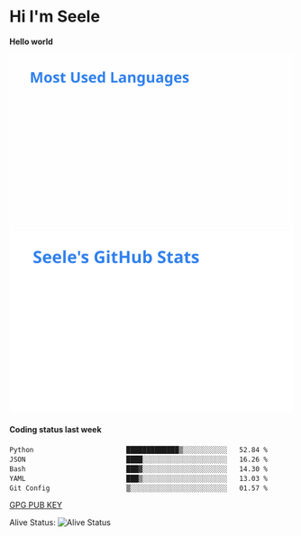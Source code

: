 <h1>Hi I'm Seele</h1>

<b>Hello world</b>

<img src='/assets/top-langs.svg' alt="Seele's github langs"> <img src='/assets/stats.svg' alt="Seele's github stats" >

<h4>Coding status last week </h4>

<!--START_SECTION:waka-->

```txt
Python                       █████████████▒░░░░░░░░░░░   52.84 %
JSON                         ████░░░░░░░░░░░░░░░░░░░░░   16.26 %
Bash                         ███▓░░░░░░░░░░░░░░░░░░░░░   14.30 %
YAML                         ███▒░░░░░░░░░░░░░░░░░░░░░   13.03 %
Git Config                   ▒░░░░░░░░░░░░░░░░░░░░░░░░   01.57 %
```

<!--END_SECTION:waka-->

[GPG PUB KEY](https://keys.openpgp.org/vks/v1/by-fingerprint/3FCE91BF5B9666B55B67213C4C57B7824A5B6680)

Alive Status: ![Alive Status](https://hc.dvd.moe/badge/60bc779b-9835-415f-9cb9-15fd9d/ZsLaAAbE.svg)

